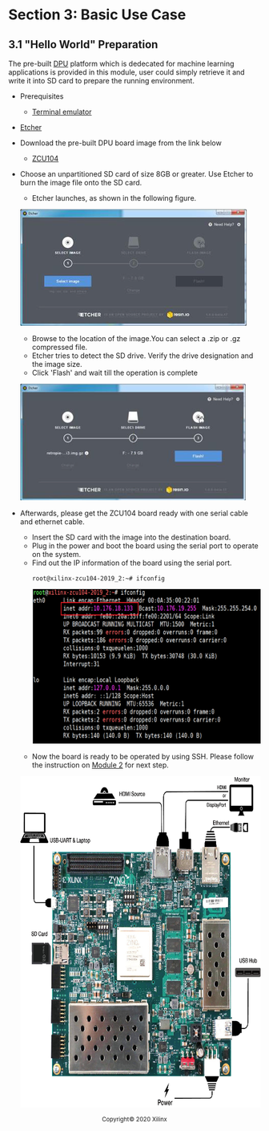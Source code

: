 # Section 3: Basic Use Case

## 3.1 "Hello World" Preparation

The pre-built [DPU](https://github.com/Xilinx/Vitis-AI/tree/v1.1/DPU-TRD) platform which is dedecated for machine learning applications is provided in this module, user could simply retrieve it and write it into SD card to prepare the running environment.


* Prerequisites

  * [Terminal emulator](https://osdn.net/projects/ttssh2)
* [Etcher](https://etcher.io/)

* Download the pre-built DPU board image from the link below

  * [ZCU104](https://www.xilinx.com/bin/public/openDownload?filename=xilinx-zcu104-dpu-v2019.2-v2.img.gz)

* Choose an unpartitioned SD card of size 8GB or greater. Use Etcher to burn the image file onto the SD card.
  * Etcher launches, as shown in the following figure.

  <p align="left">
  <img width="452" height="232" src="images/etcher1.png">
  </p>

  * Browse to the location of the image.You can select a .zip or .gz compressed file.
  * Etcher tries to detect the SD drive. Verify the drive designation and the image size.
  * Click 'Flash' and wait till the operation is complete

  <p align="left">
  <img width="452" height="232" src="images/etcher2.png">
  </p>

* Afterwards, please get the ZCU104 board ready with one serial cable and ethernet cable.
  * Insert the SD card with the image into the destination board.
  * Plug in the power and boot the board using the serial port to operate on the system.
  * Find out the IP information of the board using the serial port.
    ```
    root@xilinx-zcu104-2019_2:~# ifconfig
    ```
    <p align="left">
    <img width="600" height="308" src="images/IP.png">
    </p>
  * Now the board is ready to be operated by using SSH. Please follow the instruction on [Module 2](Getting_Started/03-Basictree/master/Machine_Learning/Getting_Started/03-Basic/Module_2) for next step.
  <p align="left">
  <img width="720" height="660" src="images/ZCU104.png">
  </p>

<p align="center"><sup>Copyright&copy; 2020 Xilinx</sup></p>
